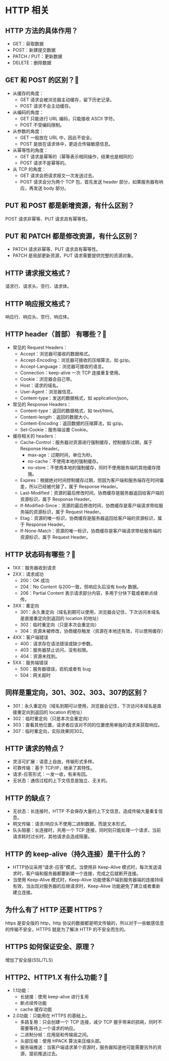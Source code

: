 # HTTP 相关
## HTTP 方法的具体作用？
- GET：获取数据
- POST：新建提交数据
- PATCH / PUT：更新数据
- DELETE：删除数据

## GET 和 POST 的区别？:star2:
- 从缓存的角度：
	- GET 请求会被浏览器主动缓存，留下历史记录。
	- POST 请求不会主动缓存。
- 从编码的角度：
	- GET  只能进行 URL 编码，只能接收 ASCII 字符。
	- POST 不受编码限制。
- 从参数的角度：
	- GET 一般放在 URL 中，因此不安全。
	- POST 是放在请求体中，更适合传输敏感信息。
- 从幂等性的角度：
	- GET 请求是幂等的（幂等表示相同操作，结果也是相同的）
	- POST 请求不是幂等的。
- 从 TCP 的角度：
	- GET 请求会把请求报文一次发送过去。
	- POST 请求会分为两个 TCP 包，首先发送 header 部分，如果服务器有响应，再发送 body 部分。

## PUT 和 POST 都是新增资源，有什么区别？
POST 请求非幂等、PUT 请求具有幂等性。

## PUT 和 PATCH 都是修改资源，有什么区别？
- PATCH 请求非幂等、PUT 请求具有幂等性。
- PATCH 是局部更新资源，PUT 请求需要提供完整的资源对象。

## HTTP 请求报文格式？
请求行、请求头、空行、请求体。

## HTTP 响应报文格式？
响应行、响应头、空行、响应体。

## HTTP header（首部） 有哪些？:star2:
- 常见的 Request Headers：
	- Accept：浏览器可接收的数据格式。
	- Accept-Encoding：浏览器可接收的压缩算法，如 gzip。
	- Accept-Language：浏览器可接收的语言。
	- Connection：keep-alive 一次 TCP 连接重复使用。
	- Cookie：浏览器会自己带。
	- Host：请求的域名。
	- User-Agent：浏览器信息。
	- Content-type：发送的数据格式，如 application/json。
- 常见的 Response Headers：
	- Content-type：返回的数据格式，如 text/html。
	- Content-length：返回的数据大小。
	- Content-Encoding：返回数据的压缩算法，如 gzip。
	- Set-Cookie：服务端设置 Cookie。
- 缓存相关的 headers：
	- Cache-Control：服务器对资源进行强制缓存，控制缓存过期，属于 Response Header。
		- max-age：过期时间，单位为秒。
		- no-cache：不使用本地的强制缓存。
		- no-store：不使用本地的强制缓存，同时不使用服务端的其他缓存措施。
	- Expires：根据绝对时间控制缓存过期，但因为客户端和服务端存在时间偏差，所以已经被代替了，属于 Response Header。
	- Last-Modified：资源的最后修改时间，协商缓存是服务器返回给客户端的资源标识，属于 Response Header。
	- If-Modified-Since：资源的最后修改时间，协商缓存是客户端请求带给服务端的资源标识，属于 Request Header。
	- Etag：资源的唯一标识，协商缓存是服务器返回给客户端的资源标识，属于 Response Header。
	- If-None-Match：资源的唯一标识，协商缓存是客户端请求带给服务端的资源标识，属于 Request Header。

## HTTP 状态码有哪些？:star2:
- 1XX：服务器收到请求
- 2XX：请求成功
	- 200：OK 成功
	- 204：No Content 与200一致，但响应头后没有 body 数据。
	- 206：Partial Content 表示请求部分内容，多用于分快下载或者断点续传。
- 3XX：重定向
	- 301：永久重定向（域名到期可以使用，浏览器会记住，下次访问本域名是直接重定向到返回的 location 的地址）
	- 302：临时重定向（只是本次会重定向）
	- 304：资源未被修改，协商缓存触发（资源在本地还有效，可以使用缓存）
- 4XX：客户端错误
	- 400：请求存在语法错误或缺少参数。
	- 403：服务器禁止访问，没有权限。
	- 404：资源未找到。
- 5XX：服务端错误
	- 500：服务器错误，宕机或者有 bug
	- 504：网关超时

## 同样是重定向，301、302、303、307的区别？
- 301：永久重定向（域名到期可以使用，浏览器会记住，下次访问本域名是直接重定向到返回的 location 的地址）
- 302：临时重定向（只是本次会重定向）
- 303：查看其他位置，请求者应该对不同的位置使用单独的请求来获取响应。
- 307：临时重定向，实际效果同302。

## HTTP 请求的特点？
- 灵活可扩展：语意上自由，传输形式多样。
- 可靠传输：基于 TCP/IP，继承了其特性。
- 请求-应答形式：一发一收，有来有回。
- 无状态：通信过程的上下文信息是独立、无关的。

## HTTP 的缺点？
- 无状态：长连接时，HTTP 不会保存大量的上下文信息，造成传输大量重复信息。
- 明文传输：请求/响应头不使用二进制数据，而是文本形式。
- 队头阻塞：长连接时，共用一个 TCP 连接，同时刻只能处理一个请求，当前请求耗时过长时，其他请求会造成阻塞。

## HTTP 的 keep-alive（持久连接）是干什么的？
- HTTP协议采用“请求-应答”模式，当使用非 Keep-Alive 模式时，每次发送请求时，客户端和服务器都要新建一个连接，完成之后就断开连接。
- 当使用 Keep-Alive 模式时，Keep-Alive 功能使客户端到服务器端的连接持续有效，当出现对服务器的后继请求时，Keep-Alive 功能避免了建立或者重新建立连接。

## 为什么有了 HTTP 还要 HTTPS？
https 是安全版的 http，http 协议的数据都是明文传输的，所以对于一些敏感信息的传输不安全，HTTPS 就是为了解决 HTTP 的不安全而生的。

## HTTPS 如何保证安全、原理？
增加了安全层(SSL/TLS) 

## HTTP2、HTTP1.X 有什么功能？:star2:
- 1.1功能：
	- 长链接：使用 keep-alive 进行复用
	- 断点续传功能
	- cache 缓存功能
- 2.0功能：只能用在 HTTPS 的基础上。
	- 多路复用：只会创建一个 TCP 连接，减少 TCP 握手带来的损耗，同时不需要等待上一个请求的响应。
	- 二进制分帧：应用层和传输层之间。
	- 头部压缩：使用 HPACK 算法来压缩头部。
	- 服务端推送：当客户端请求某个资源时，服务器知道他可能需要另外的资源，提前推送过去。
